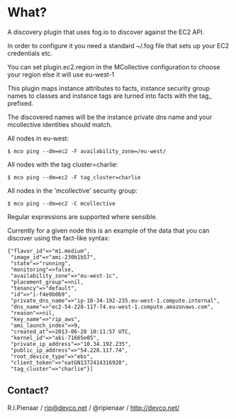 What?
=====

A discovery plugin that uses fog.io to discover against the EC2 API.

In order to configure it you need a standard ~/.fog file that sets
up your EC2 credentials etc.

You can set plugin.ec2.region in the MCollective configuration to choose
your region else it will use eu-west-1

This plugin maps instance attributes to facts, instance security group
names to classes and instance tags are turned into facts with the tag_
prefixed.

The discovered names will be the instance private dns name and your
mcollective identities should match.

All nodes in eu-west:

    $ mco ping --dm=ec2 -F availability_zone=/eu-west/

All nodes with the tag cluster=charlie:

    $ mco ping --dm=ec2 -F tag_cluster=charlie

All nodes in the 'mcollective' security group:

    $ mco ping --dm=ec2 -C mcollective

Regular expressions are supported where sensible.

Currently for a given node this is an example of the data that you can
discover using the fact-like syntax:

    {"flavor_id"=>"m1.medium",
     "image_id"=>"ami-230b1b57",
     "state"=>"running",
     "monitoring"=>false,
     "availability_zone"=>"eu-west-1c",
     "placement_group"=>nil,
     "tenancy"=>"default",
     "id"=>"i-f4e9b0b9",
     "private_dns_name"=>"ip-10-34-192-235.eu-west-1.compute.internal",
     "dns_name"=>"ec2-54-228-117-74.eu-west-1.compute.amazonaws.com",
     "reason"=>nil,
     "key_name"=>"rip_aws",
     "ami_launch_index"=>9,
     "created_at"=>2013-06-28 10:11:57 UTC,
     "kernel_id"=>"aki-71665e05",
     "private_ip_address"=>"10.34.192.235",
     "public_ip_address"=>"54.228.117.74",
     "root_device_type"=>"ebs",
     "client_token"=>"oatGN1372414316920",
     "tag_cluster"=>"charlie"}]


Contact?
--------

R.I.Pienaar / rip@devco.net / @ripienaar / http://devco.net/

